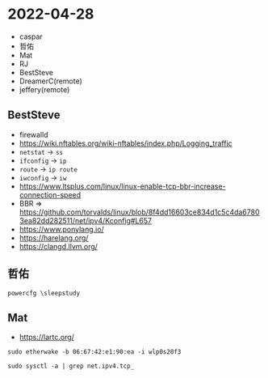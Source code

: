 # 2022-04-28

- caspar
- 哲佑
- Mat
- RJ
- BestSteve
- DreamerC(remote)
- jeffery(remote)

## BestSteve

- firewalld
- <https://wiki.nftables.org/wiki-nftables/index.php/Logging_traffic>
- ``netstat`` -> ``ss``
- ``ifconfig`` -> ``ip``
- ``route`` -> ``ip route``
- ``iwconfig`` -> ``iw``
- https://www.ltsplus.com/linux/linux-enable-tcp-bbr-increase-connection-speed
- BBR => https://github.com/torvalds/linux/blob/8f4dd16603ce834d1c5c4da67803ea82dd282511/net/ipv4/Kconfig#L657
- https://www.ponylang.io/
- https://harelang.org/
- https://clangd.llvm.org/

## 哲佑

```
powercfg \sleepstudy
```

## Mat

- https://lartc.org/

```
sudo etherwake -b 06:67:42:e1:90:ea -i wlp0s20f3
```

```
sudo sysctl -a | grep net.ipv4.tcp_
```
